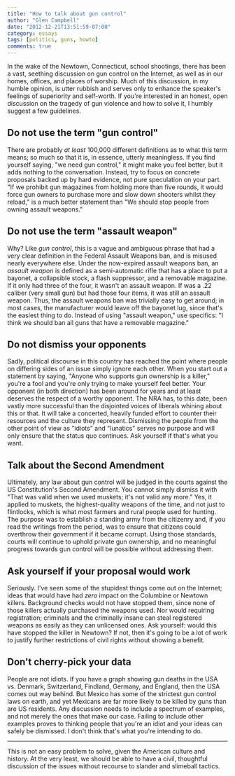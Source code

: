 ```yaml
---
title: "How to talk about gun control"
author: "Glen Campbell"
date: "2012-12-21T13:51:59-07:00"
category: essays
tags: [politics, guns, howto]
comments: true
---
```


In the wake of the Newtown, Connecticut, school shootings, there has been a vast, seething discussion on gun control on the Internet, as well as in our homes, offices, and places of worship. Much of this discussion, in my humble opinion, is utter rubbish and serves only to enhance the speaker's feelings of superiority and self-worth. If you're interested in an honest, open discussion on the tragedy of gun violence and how to solve it, I humbly suggest a few guidelines.

## Do not use the term "gun control"

There are probably _at least_ 100,000 different definitions as to what this term means; so much so that it is, in essence, utterly meaningless. If you find yourself saying, "we need gun control," it might make you feel better, but it adds nothing to the conversation. Instead, try to focus on concrete proposals backed up by hard evidence, not pure speculation on your part. "If we prohibit gun magazines from holding more than five rounds, it would force gun owners to purchase more and slow down shooters whilst they reload," is a much better statement than "We should stop people from owning assault weapons."

## Do not use the term "assault weapon"

Why? Like _gun control_, this is a vague and ambiguous phrase that had a very clear definition in the Federal Assault Weapons ban, and is misused nearly everywhere else. Under the now-expired assault weapons ban, an _assault weapon_ is defined as a semi-automatic rifle that has a place to put a bayonet, a collapsible stock, a flash suppressor, and a removable magazine. If it only had three of the four, it wasn't an assault weapon. If was a .22 caliber (very small gun) but had those four items, it was still an assault weapon. Thus, the assault weapons ban was trivially easy to get around; in most cases, the manufacturer would leave off the bayonet lug, since that's the easiest thing to do. Instead of using "assault weapon," use specifics: "I think we should ban all guns that have a removable magazine."

## Do not dismiss your opponents

Sadly, political discourse in this country has reached the point where people on differing sides of an issue simply ignore each other. When you start out a statement by saying, "Anyone who supports gun ownership is a killer," you're a fool and you're only trying to make yourself feel better. Your opponent (in both direction) has been around for years and at least deserves the respect of a worthy opponent. The NRA has, to this date, been vastly more successful than the disjointed voices of liberals whining about this or that. It will take a concerted, heavily funded effort to counter their resources and the culture they represent. Dismissing the people from the other point of view as "idiots" and "lunatics" serves no purpose and will only ensure that the status quo continues. Ask yourself if that's what you want.

## Talk about the Second Amendment

Ultimately, any law about gun control will be judged in the courts against the US Constitution's Second Amendment. You cannot simply dismiss it with "That was valid when we used muskets; it's not valid any more." Yes, it applied to muskets, the highest-quality weapons of the time, and not just to flintlocks, which is what most farmers and rural people used for hunting. The purpose was to establish a standing army from the citizenry and, if you read the writings from the period, was to ensure that citizens could overthrow their government if it became corrupt. Using those standards, courts will continue to uphold private gun ownership, and no meaningful progress towards gun control will be possible without addressing them.

## Ask yourself if your proposal would work

Seriously. I've seen some of the stupidest things come out on the Internet; ideas that would have had _zero_ impact on the Columbine or Newtown killers. Background checks would not have stopped them, since none of those killers actually purchased the weapons used. Nor would requiring registration; criminals and the criminally insane can steal registered weapons as easily as they can unlicensed ones. Ask yourself: would this have stopped the killer in Newtown? If not, then it's going to be a lot of work to justify further restrictions of civil rights without showing a benefit.

## Don't cherry-pick your data

People are not idiots. If you have a graph showing gun deaths in the USA vs. Denmark, Switzerland, Findland, Germany, and England, then the USA comes out way behind. But Mexico has some of the strictest gun control laws on earth, and yet Mexicans are far more likely to be killed by guns than are US residents. Any discussion needs to include a spectrum of examples, and not merely the ones that make our case. Failing to include other examples proves to thinking people that you're an idiot and your ideas can safely be dismissed. I don't think that's what you're intending to do.

----

This is not an easy problem to solve, given the American culture and history. At the very least, we should be able to have a civil, thoughtful discussion of the issues without recourse to slander and slimeball tactics.
